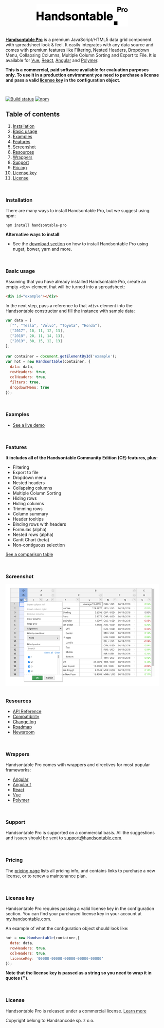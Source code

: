 <div align="center">
  <a href="//handsontable.com" target="_blank"><img src="https://raw.githubusercontent.com/handsontable/static-files/master/Images/Logo/Handsontable/handsontable-logo-300-74-new-pro.png" alt="Handsontable Pro logo" /></a>
</div>

<br/>

[**Handsontable Pro**](//handsontable.com) is a premium JavaScript/HTML5 data grid component with spreadsheet look & feel. It easily integrates with any data source and comes with premium features like Filtering, Nested Headers, Dropdown Menu, Collapsing Columns, Multiple Column Sorting and Export to File.  It is available for [Vue](//github.com/handsontable/vue-handsontable-official), [React](//github.com/handsontable/react-handsontable), [Angular](//github.com/handsontable/angular-handsontable) and [Polymer](//github.com/handsontable/hot-table).

**This is a commercial, paid software available for evaluation purposes only. To use it in a production environment you need to purchase a license and pass a valid [license key](#license-key) in the configuration object.**

<br/>

[![Build status](https://travis-ci.org/handsontable/handsontable-pro.png?branch=master)](//travis-ci.org/handsontable/handsontable-pro)
[![npm](https://img.shields.io/npm/dt/handsontable-pro.svg)](//npmjs.com/package/handsontable-pro)

## Table of contents

1. [Installation](#installation)
2. [Basic usage](#basic-usage)
3. [Examples](#examples)
4. [Features](#features)
5. [Screenshot](#screenshot)
6. [Resources](#resources)
7. [Wrappers](#wrappers)
8. [Support](#support)
9. [Pricing](#pricing)
10. [License key](#license-key)
11. [License](#license)

<br/>

### Installation
There are many ways to install Handsontable Pro, but we suggest using npm:
```
npm install handsontable-pro
```

**Alternative ways to install**
- See the [download section](//handsontable.com/pro-download.html) on how to install Handsontable Pro using nuget, bower, yarn and more.

<br/>

### Basic usage
Assuming that you have already installed Handsontable Pro, create an empty `<div>` element that will be turned into a spreadsheet:

```html
<div id="example"></div>
```
In the next step, pass a reference to that `<div>` element into the Handsontable constructor and fill the instance with sample data:
```javascript
var data = [
  ["", "Tesla", "Volvo", "Toyota", "Honda"],
  ["2017", 10, 11, 12, 13],
  ["2018", 20, 11, 14, 13],
  ["2019", 30, 15, 12, 13]
];

var container = document.getElementById('example');
var hot = new Handsontable(container, {
  data: data,
  rowHeaders: true,
  colHeaders: true,
  filters: true,
  dropdownMenu: true
});
```

<br/>

### Examples
- [See a live demo](//handsontable.com/examples.html?manual-resize&manual-move&conditional-formatting&context-menu&filters&dropdown-menu&headers)

<br/>

### Features

**It includes all of the Handsontable Community Edition (CE) features, plus:**

- Filtering
- Export to file
- Dropdown menu
- Nested headers
- Collapsing columns
- Multiple Column Sorting
- Hiding rows
- Hiding columns
- Trimming rows
- Column summary
- Header tooltips
- Binding rows with headers
- Formulas (alpha)
- Nested rows (alpha)
- Gantt Chart (beta)
- Non-contiguous selection

[See a comparison table](//docs.handsontable.com/pro/tutorial-features.html)

<br/>

### Screenshot
<div align="center">
<a href="//handsontable.com/examples.html?manual-resize&manual-move&conditional-formatting&context-menu&filters&dropdown-menu&headers">
<img src="https://raw.githubusercontent.com/handsontable/static-files/master/Images/Screenshots/handsontable-pro-showcase.png" align="center" alt="Handsontable Pro Screenshot"/>
</a>
</div>

<br/>

### Resources
- [API Reference](//handsontable.com/docs/Core.html)
- [Compatibility](//handsontable.com/docs/tutorial-compatibility.html)
- [Change log](//handsontable.com/docs/tutorial-release-notes.html)
- [Roadmap](//trello.com/b/PztR4hpj)
- [Newsroom](//twitter.com/handsontable)

<br/>

### Wrappers
Handsontable Pro comes with wrappers and directives for most popular frameworks:

- [Angular](//github.com/handsontable/angular-handsontable)
- [Angular 1](//github.com/handsontable/ngHandsontable)
- [React](//github.com/handsontable/react-handsontable)
- [Vue](//github.com/handsontable/vue-handsontable-official)
- [Polymer](//github.com/handsontable/hot-table)

<br/>

### Support
Handsontable Pro is supported on a commercial basis. All the suggestions and issues should be sent to support@handsontable.com.

<br/>

### Pricing
The [pricing page](//handsontable.com/pricing.html) lists all pricing info, and contains links to purchase a new license, or to renew a maintenance plan.

<br/>

### License key
Handsontable Pro requires passing a valid license key in the configuration section.
You can find your purchased license key in your account at [my.handsontable.com](//my.handsontable.com/sign-in.html).

An example of what the configuration object should look like:

```javascript
hot = new Handsontable(container,{
  data: data,
  rowHeaders: true,
  colHeaders: true,
  licenseKey: '00000-00000-00000-00000-00000'
});
```

**Note that the license key is passed as a string so you need to wrap it in quotes ('').**

<br/>

### License
Handsontable Pro is released under a commercial license. [Learn more](//docs.handsontable.com/pro/tutorial-licensing.html)

Copyright belong to Handsoncode sp. z o.o.
